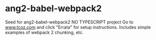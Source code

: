 # ang2-babel-webpack2
Seed for ang2-babel-webpack2 NO TYPESCRIPT project
Go to www.tcoz.com and click "Errata" for setup instructions.
Includes simple examples of webpack 2 chunking, etc.
